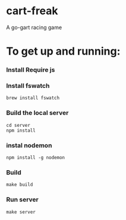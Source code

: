 cart-freak
==========

A go-gart racing game

# To get up and running:

### Install Require js


### Install fswatch

    brew install fswatch


### Build the local server

    cd server
    npm install

### instal nodemon

    npm install -g nodemon

### Build

    make build

### Run server

    make server

